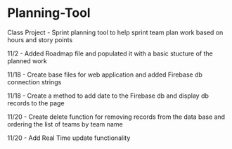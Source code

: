 # Planning-Tool
Class Project - Sprint planning tool to help sprint team plan work based on hours and story points

11/2 - Added Roadmap file and populated it with a basic stucture of the planned work 

11/18 - Create base files for web application and added Firebase db connection strings

11/18 - Create a method to add date to the Firebase db and display db records to the page

11/20 - Create delete function for removing records from the data base and ordering the list of teams by team name

11/20 - Add Real Time update functionality
